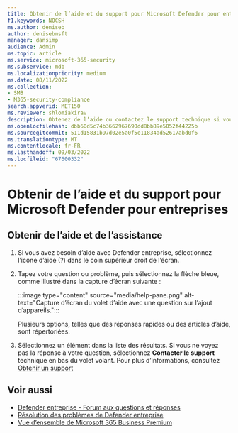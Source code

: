 ```yaml
---
title: Obtenir de l’aide et du support pour Microsoft Defender pour entreprises
f1.keywords: NOCSH
ms.author: deniseb
author: denisebmsft
manager: dansimp
audience: Admin
ms.topic: article
ms.service: microsoft-365-security
ms.subservice: mdb
ms.localizationpriority: medium
ms.date: 08/11/2022
ms.collection:
- SMB
- M365-security-compliance
search.appverid: MET150
ms.reviewer: shlomiakirav
description: Obtenez de l’aide ou contactez le support technique si vous rencontrez des problèmes avec Defender Entreprise.
ms.openlocfilehash: dbb60d5c74b3662967690dd8bb89e5052f44225b
ms.sourcegitcommit: 511d15831b97d02e5a0f5e11834ad52617abd0f6
ms.translationtype: MT
ms.contentlocale: fr-FR
ms.lasthandoff: 09/03/2022
ms.locfileid: "67600332"
---
```

# <a name="get-help-and-support-for-microsoft-defender-for-business"></a>Obtenir de l’aide et du support pour Microsoft Defender pour entreprises

## <a name="get-help-and-support"></a>Obtenir de l’aide et de l’assistance

1. Si vous avez besoin d’aide avec Defender entreprise, sélectionnez l’icône d’aide (?) dans le coin supérieur droit de l’écran. 

2. Tapez votre question ou problème, puis sélectionnez la flèche bleue, comme illustré dans la capture d’écran suivante : 

   :::image type="content" source="media/help-pane.png" alt-text="Capture d’écran du volet d’aide avec une question sur l’ajout d’appareils.":::

   Plusieurs options, telles que des réponses rapides ou des articles d’aide, sont répertoriées.

3. Sélectionnez un élément dans la liste des résultats. Si vous ne voyez pas la réponse à votre question, sélectionnez **Contacter le support** technique en bas du volet volant. Pour plus d’informations, consultez [Obtenir un support](../../admin/get-help-support.md)


## <a name="see-also"></a>Voir aussi

- [Defender entreprise - Forum aux questions et réponses](mdb-faq.yml)
- [Résolution des problèmes de Defender entreprise](mdb-troubleshooting.yml) 
- [Vue d’ensemble de Microsoft 365 Business Premium](../../business-premium/index.md)
